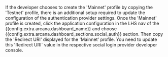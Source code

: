 If the developer chooses to create the 'Mainnet' profile by copying the 'Testnet' profile, there is an additional setup required to update the configuration of the authentication provider settings. Once the 'Mainnet' profile is created, click the application configuration in the LHS nav of the {{config.extra.arcana.dashboard_name}} and choose {{config.extra.arcana.dashboard_sections.social_auth}} section. Then copy the 'Redirect URI' displayed for the 'Mainnet' profile. You need to update this 'Redirect URI` value in the respective social login provider developer console.
